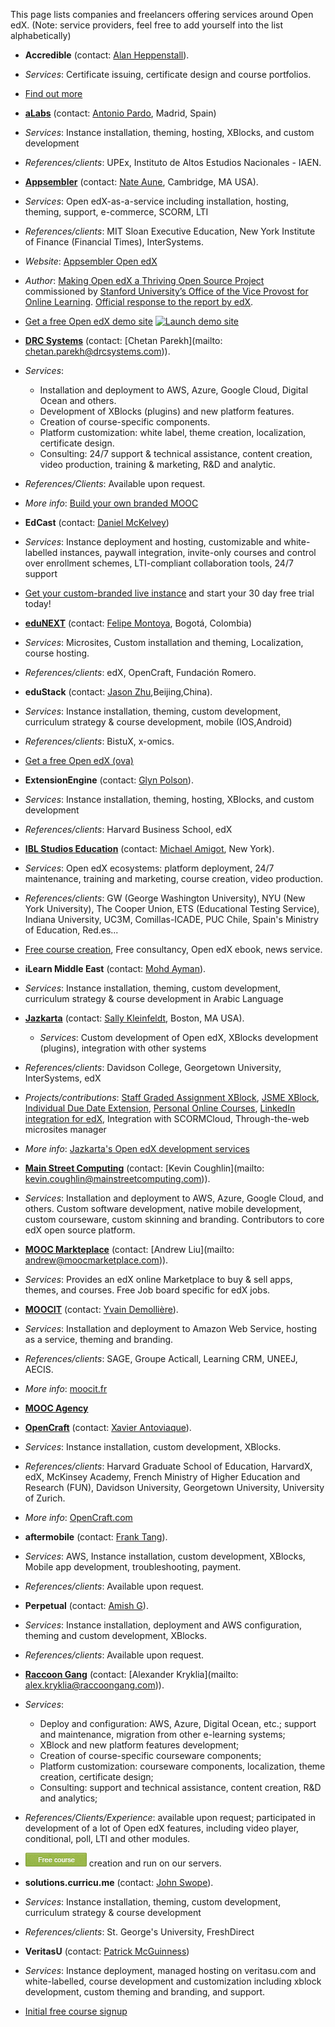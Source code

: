 This page lists companies and freelancers offering services around Open edX. (Note: service providers, feel free to add yourself into the list alphabetically)

* **Accredible** (contact: [Alan Heppenstall](mailto:alan@accredible.com)).
 * _Services_: Certificate issuing, certificate design and course portfolios.
 * [Find out more](https://www.accredible.com/) 

* **[aLabs](https://alabs.org)** (contact: [Antonio Pardo](mailto:hola@alabs.org), Madrid, Spain)
 * _Services_: Instance installation, theming, hosting, XBlocks, and custom development
 * _References/clients_: UPEx, Instituto de Altos Estudios Nacionales - IAEN.

* **[Appsembler](http://openedx.appsembler.com)** (contact: [Nate Aune](mailto:nate@appsembler.com), Cambridge, MA USA).
 * _Services_: Open edX-as-a-service including installation, hosting, theming, support, e-commerce, SCORM, LTI
 * _References/clients_: MIT Sloan Executive Education, New York Institute of Finance (Financial Times), InterSystems.
 * _Website_: [Appsembler Open edX](http://openedx.appsembler.com)
 * _Author_: [Making Open edX a Thriving Open Source Project](https://docs.google.com/document/d/1UV0LhaaPLpx8TLHuK1f9luNcRrpSNmXg0baINLk2W34/edit) commissioned by [Stanford University’s Office of the Vice Provost for Online Learning](https://groups.google.com/d/msg/edx-code/DRqcLlMKhgs/KBvzBj13hQ8J). [Official response to the report by edX](http://engineering.edx.org/2014/07/response-to-stanford-report-on-open-edx/).
 * [Get a free Open edX demo site](http://launcher.appsembler.com/openedx-birch)
[![Launch demo site](http://launcher.appsembler.com/static/img/buttons/btn-mini-green.png)](http://launcher.appsembler.com/openedx-birch/)

* **[DRC Systems](http://www.drcsystems.com/mooc/)** (contact: [Chetan Parekh](mailto: chetan.parekh@drcsystems.com)).
 * _Services_: 
    * Installation and deployment to AWS, Azure, Google Cloud, Digital Ocean and others.
    * Development of XBlocks (plugins) and new platform features.
    * Creation of course-specific components.
    * Platform customization: white label, theme creation, localization, certificate design.
    * Consulting: 24/7 support & technical assistance, content creation, video production, training & marketing, R&D and analytic.
 * _References/Clients_: Available upon request.
 * _More info_: [Build your own branded MOOC](http://www.drcsystems.com/mooc/)

* **EdCast** (contact: [Daniel McKelvey](mailto:info@edcast.com))
 * _Services_: Instance deployment and hosting, customizable and white-labelled instances, paywall integration, invite-only courses and control over enrollment schemes, LTI-compliant collaboration tools, 24/7 support
 * [Get your custom-branded live instance](http://www.edcast.com/corp/educators) and start your 30 day free trial today!

* **[eduNEXT](http://www.edunext.co/)** (contact: [Felipe Montoya](mailto:felipe.montoya@edunext.co), Bogotá, Colombia)
 * _Services_: Microsites, Custom installation and theming, Localization, course hosting.
 * _References/clients_: edX, OpenCraft, Fundación Romero.

* **eduStack** (contact: [Jason Zhu](mailto:stack@iflab.org),Beijing,China).
 * _Services_: Instance installation, theming, custom development, curriculum strategy & course development, mobile (IOS,Android)
 * _References/clients_: BistuX, x-omics.
 * [Get a free Open edX (ova)](http://www.edustack.org/?page_id=8)

* **ExtensionEngine** (contact: [Glyn Polson](mailto:glyn@extensionengine.com.com)).
 * _Services_: Instance installation, theming, hosting, XBlocks, and custom development
 * _References/clients_: Harvard Business School, edX

* **[IBL Studios Education](http://www.iblstudios.com/)** (contact: [Michael Amigot](mailto:amigot@iblstudios.com), New York).
 * _Services_: Open edX ecosystems: platform deployment, 24/7 maintenance, training and marketing, course creation, video production.  
 * _References/clients_: GW (George Washington University), NYU (New York University), The Cooper Union, ETS (Educational Testing Service), Indiana University, UC3M, Comillas-ICADE, PUC Chile, Spain's Ministry of Education, Red.es...
 * [Free course creation](http://edx-studio.iblstudios.com/signin), Free consultancy, Open edX ebook, news service.

* **iLearn Middle East** (contact: [Mohd Ayman](mailto:solutions@ilearn.ws)).
 * _Services_: Instance installation, theming, custom development, curriculum strategy & course development in Arabic Language

* **[Jazkarta](http://jazkarta.com/edx)** (contact: [Sally Kleinfeldt](mailto:sales@jazkarta.com), Boston, MA USA).
  * _Services_: Custom development of Open edX, XBlocks development (plugins), integration with other systems
 * _References/clients_: Davidson College, Georgetown University, InterSystems, edX
 * _Projects/contributions_: [Staff Graded Assignment XBlock](https://github.com/mitodl/edx-sga), [JSME XBlock](https://github.com/jazkarta/edx-jsme), [Individual Due Date Extension](https://github.com/edx/edx-platform/pull/2062), [Personal Online Courses](http://goo.gl/owBwoQ), [LinkedIn integration for edX](https://www.edx.org/blog/you-can-now-share-edx-success-linkedin), Integration with SCORMCloud, Through-the-web microsites manager
 * _More info_: [Jazkarta's Open edX development services](http://jazkarta.com/edx)

* **[Main Street Computing](http://mainstreetcomputing.com/)** (contact: [Kevin Coughlin](mailto: kevin.coughlin@mainstreetcomputing.com)).
 * _Services_: Installation and deployment to AWS, Azure, Google Cloud, and others.  Custom software development, native mobile development, custom courseware, custom skinning and branding.  Contributors to core edX open source platform.  

* **[MOOC Markteplace](http://moocmarketplace.com/)** (contact: [Andrew Liu](mailto: andrew@moocmarketplace.com)).
 * _Services_: Provides an edX online Marketplace to buy & sell apps, themes, and courses.  Free Job board specific for edX jobs.

* **[MOOCIT](http://moocit.fr/)** (contact: [Yvain Demollière](mailto:contact@moocit.fr)).
 * _Services_: Installation and deployment to Amazon Web Service, hosting as a service, theming and branding.
 * _References/clients_: SAGE, Groupe Acticall, Learning CRM, UNEEJ, AECIS.
 * _More info_: [moocit.fr](http://moocit.fr)   

* **[MOOC Agency](http://themoocagency.com/)**

* **[OpenCraft](http://opencraft.com/)** (contact: [Xavier Antoviaque](mailto:xavier@opencraft.com)).
 * _Services_: Instance installation, custom development, XBlocks.
 * _References/clients_: Harvard Graduate School of Education, HarvardX, edX, McKinsey Academy, French Ministry of Higher Education and Research (FUN), Davidson University, Georgetown University, University of Zurich.
 * _More info_: [OpenCraft.com](http://opencraft.com/)

* **aftermobile** (contact: [Frank Tang](mailto:franktsh@gmail.com)).
 * _Services_: AWS, Instance installation, custom development, XBlocks, Mobile app development, troubleshooting, payment.
 * _References/clients_: Available upon request.

* **Perpetual** (contact: [Amish G](mailto:info@perpetualny.com)).
 * _Services_: Instance installation, deployment and AWS configuration, theming and custom development, XBlocks.
 * _References/clients_: Available upon request.


* **[Raccoon Gang](http://raccoongang.com/)** (contact: [Alexander Kryklia](mailto: alex.kryklia@raccoongang.com)).
 * _Services_: 
    * Deploy and configuration: AWS, Azure, Digital Ocean, etc.; support and maintenance, migration from other e-learning systems;
    * XBlock and new platform features development;
    * Creation of course-specific courseware components;
    * Platform customization: courseware components, localization, theme creation, certificate design;
    * Consulting: support and technical assistance, content creation, R&D and analytics;
 * _References/Clients/Experience_: available upon request; participated in development of a lot of Open edX features, including video player, conditional, poll, LTI and other modules.
 * _[![Free course](https://github.com/raccoongang/raccoongang.github.io/blob/customizations/images/fc_green.png)](http://raccoongang.com/en/)_ creation and run on our servers.


* **solutions.curricu.me** (contact: [John Swope](mailto:john@curricu.me)).
 * _Services_: Instance installation, theming, custom development, curriculum strategy & course development
 * _References/clients_: St. George's University, FreshDirect

* **VeritasU** (contact: [Patrick McGuinness](mailto:patrick@veritasu.com))
 * _Services_: Instance deployment, managed hosting on veritasu.com and white-labelled, course development and customization including xblock development, custom theming and branding, and support.
 * [Initial free course signup](http://www.veritasu.com/) 